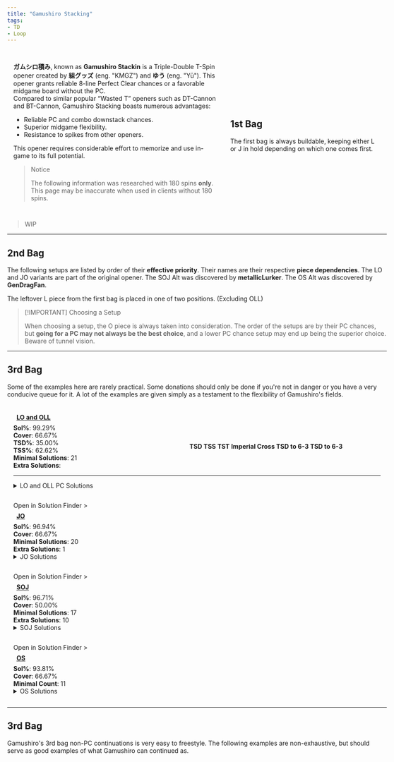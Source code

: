 ```yaml
---
title: "Gamushiro Stacking"
tags:
- TD
- Loop
---
```

<head>
<meta name="description" content="Gamushiro Stacking, a Triple-Double opener by 組グッズ and ゆう.">
</head>
<style>
    html{
        display: flex;
        justify-content: center;
        width: 100vw;
        height: 100vh;
    }
    body{
        width: 100vw;
        max-width: 1500px;
    }
    article{
        padding: 0 1em;
    }
    #intro{
        display: grid;
        grid-template-areas: 'text image';
        grid-template-columns: 1fr 0.75fr;
        place-items: center;
    }
    #intro-text{
        padding: 1em;
    }
    #bag-1{
        padding: 1em;
        grid-area: image;
    }
    .only-for-mobile{
        display: none;
    }
    .stat{
        width: 100%;
    }
    .setup-body{
        padding: 1em;
        position: relative;
    }
    .setup-body h3{
        margin: 0.5em;
        font-size: 1em;
        width: auto;
    }
    .setup-body h3 img{
        height: 2em;
        width: 2em;
    }
    .setup-details{
        display: grid;
        grid-template-areas: "info conts";
    }
    .setup-info{
        grid-area: info;
    }
    .fumen-image{
        outline: 1px solid var(--outlinegray);
    }
    .setup-continuations{
        grid-area: conts;
        display: inline-flex;
        flex-wrap: wrap;
        justify-content: center;
        align-items: center;
    }
    .setup-continuations .fumen-figure{
        margin: 0.125em;
    }
    @media all and (max-width: 900px){
        #intro{
            display: flex;
            flex-direction: column;
        }
        #bag-1{
            display: block;
        }
        .only-for-mobile{
            display: block;
        }
    }
    @media all and (max-width: 500px){
        #configs{
            margin: 0 0.5em;
        }
    }
</style>
<div id="intro">
    <div id="intro-text">
        <p>
            <strong>ガムシロ積み</strong>, known as <strong>Gamushiro Stackin</strong> is a Triple-Double T-Spin opener created by <strong>組グッズ</strong> (eng. "KMGZ") and <strong>ゆう</strong> (eng. "Yū"). This opener grants reliable 8-line Perfect Clear chances or a favorable midgame board without the PC.<br>
            Compared to similar popular “Wasted <span class="mino">T</span>” openers such as DT-Cannon and BT-Cannon, Gamushiro Stacking boasts numerous advantages:
            <ul>
                <li>Reliable PC and combo downstack chances.</li>
                <li>Superior midgame flexibility.</li>
                <li>Resistance to spikes from other openers.</li>
            </ul>
        </p>
        <p>
            This opener requires considerable effort to memorize and use in-game to its full potential.
        </p>
        <blockquote class="danger-callout">
        <p>Notice</p>
        <p>The following information was researched with 180 spins <strong>only</strong>. This page may be inaccurate when used in clients without 180 spins.</p>
        </block>
    </div>
    <hr class="only-for-mobile">
    <div id="bag-1">
        <p>
            <h2 style="width:100%">1st Bag</h2>
            <p>The first bag is always buildable, keeping either <span class="mino">L</span> or <span class="mino">J</span> in hold depending on which one comes first.</p>
        </p>
        <center>
            <figfumen src="v115@9gQ4FewhBeR4DewwwhBeg0Q4AeBtxwwhRpi0AeBtww?whRpJeAgWgBCSZTASoeRASICvDFbMEChEJbEoOiNEFbssC0?Sg/DJmxxAFoi6AQo78A1no2AiQGDEkC2CEloo2AJ688AwtG?bEFbcEEJciNEyoo2ApN98AwUDKEzuSrDyoqxA" size="33">
        </center>
    </div>
</div>
<blockquote class="warning-callout">
    <p>WIP</p>
</blockquote>

---
## 2nd Bag
The following setups are listed by order of their **effective priority**. Their names are their respective **piece dependencies**. The <span class="mino">LO</span> and <span class="mino">JO</span> variants are part of the original opener. The <span class="mino">SOJ</span> Alt was discovered by **metallicLurker**. The <span class="mino">OS</span> Alt was discovered by **GenDragFan**.

The leftover <span class="mino">L</span> piece from the first bag is placed in one of two positions. <span style="color: var(--graygray)">(Excluding OLL)</span>
<center><div>
<figfumen src="v115@7gglAeA8FeA8glAeB8DeB8hlB8AeJ8AeF8JeAgWTAG?XyTASYLgCFb8bDO388AQvqBA" height="7">
<figfumen src="v115@ugglIeglDeA8DehlA8BeB8DeB8BeB8AeJ8AeF8JeAg?WUAGXyTASIbgCKoo2AB2STASIytC" height="7">
</div></center>

> [!IMPORTANT] Choosing a Setup
> 
> When choosing a setup, the <span class="mino">O</span> piece is always taken into consideration. The order of the setups are by their PC chances, but **going for a PC may not always be the best choice**, and a lower PC chance setup may end up being the superior choice. Beware of tunnel vision.

---

## 3rd Bag
Some of the examples here are rarely practical. Some donations should only be done if you're not in danger or you have a very conducive queue for it. A lot of the examples are given simply as a testament to the flexibility of Gamushiro's fields.

<div class="setup-body">
    <a href="#lo"><h3 id="lo" class="setup-title"><span class="mino">LO</span> and <span class="mino">OLL</span></h3></a>
    <div class="setup-details">
        <div class="setup-info">
            <fumen src="v115@VgwhGeRpwhGeRpwhh0Eehlwhg0DeR4hlA8g0AeBtR4?A8hlB8BeBtB8hlB8AeJ8AeF8JeAgHdgRaHeRabexhHexhde?AAA" class="setup-image" height="10">
            <div class="setup-stats">
                <div class="stat"><strong>Sol%</strong>: 
                    <span title="5004/5040" class="with180">99.29%</span>
                </div>
                <div class="stat"><strong>Cover</strong>: 66.67%</div>
                <div class="stat"><strong>TSD%</strong>: 35.00%</div>
                <div class="stat"><strong>TSS%</strong>: 62.62%</div>
                <div title="Number of solutions needed to maximize PC chances." class="stat"><strong>Minimal Solutions</strong>: <span class="with180">21</span></div>
                <div title="Number of optional solutions to use for extra T-Spins." class="stat"><strong>Extra Solutions</strong>: </div>
            </div>
        </div>
        <div class="setup-continuations">
            <figure class="fumen-figure">
                <fumen src="v115@zgA8EehlC8EeAtglE8BeBtglD8ywAtG8wwF8JeAgHN?hh0HeAtg0GeBtg0LeAgHjgQ4IeR4IeQ4Hewhh0DeRpAewhg?0EeRpAewhg0HewhOeAgHcghlAeQ4CewhBeAtglwhR4BexhB?tglwhg0Q4CewhAtRpwhi0AeQ4hlRpwhAexwAeQ4glEexwAe?Q4glHeQ4OeAgHcghWAegHFeAPgWQagHQLDeQpAPgWQaRLDe?QpAtAeglQLBPDeAtAeglneAgHVgBtHeg0BtFewhg0wwDeQL?hlwhxwDeQLAPAegWwwBtDeAPAegWneAgH" size="15" height="10" delay="1000" lock="true">
            <div class="stat"><center><strong>TSD</strong></center></div>
            </figure>
            <figure class="fumen-figure">
                <fumen src="v115@wgwhBeA8FewhC8EeAtwhE8wwAeBtwhD8xwAeAtG8ww?F8JeAgH6gQ4IeQ4HeAtQ4EeQpAeBtQ4DeRpAeAtNeAgHxgR?pAeilDeRpAeglR4GeR4keAgHZgQ4IeR4IeQ4BexSglAeBtA?eRpAexSBeQawDAeRpDeQLQakeAgHZgwDEeh0BexDDeg0CeQ?4EeAtAegHwhQ4GegHIeAPkeAgHfghHDeR4Aeg0gHAeBtwDA?eQ4Beg0gHgWAexSCeh0AegWilFegWleAgH" size="15" height="10" delay="1000" lock="true">
            <div class="stat"><center><strong>TSS</strong></center></div>
            </figure>
            <figure class="fumen-figure">
                <fumen src="v115@wgh0AeA8BeBtAeglg0C8CeBtglg0E8wwRphlD8xwRp?G8wwF8JeAgHvhAAgHygwhIewhCeR4DewhBtR4CehlwhAeDt?Aeg0glFeBtg0glLeAgHygQaFeRpQ4QaCexDAeRpQ4g0xShH?Eeg0LeBtPeAgHygwhFexSQLwhRpDeRaQLgHhlh0EegHAeRp?IeBPPeAgHygQaHegWAexSDeiWAexSxDGewDgWFewDAeywPe?AgH" size="15" height="10" delay="1000" lock="true">
            <div class="stat"><center><strong>TST</strong></center></div>
            </figure>
            <figure class="fumen-figure">
                <fumen src="v115@kgzhglEeBtilA8Bei0BtC8CeQ4g0RpE8wwR4RpD8Ae?xwQ4G8wwF8JeAgH4gT4g0EeBti0CeilBtFewhglxwEeRpwh?NeAgHpgBtHeQ4BtGeR4IeQ4leAgHLgQ4IeR4HewhQ4HewSA?PHegHAPAeAtFegHwDAeBtFewDleAgHLgwDIexDBeAtEeQaw?DAeBtEewhBeAtg0EewhAeBPg0EewhglAehlseAgHpggWIew?wIexwIeQ4leAgH" size="15" height="10" delay="1000" lock="true">
            <div class="stat"><center><strong>Imperial Cross</strong></center></div>
            </figure>
            <figure class="fumen-figure">
                <fumen src="v115@zgA8EehlC8EeAtglE8BeBtglD8ywAtG8wwF8JeAgHj?gQ4IeR4IeQ4Hewhh0DeRpAewhi0CeRpAewhg0Atg0FewhBt?g0LeAgHcghlAeQ4CewhBeAtglwhR4BexhBtglwhg0Q4ywwh?AtRpwhi0wwQ4hlRpwhAexwAeQ4glEexwAeQ4glHeQ4OeAgH?wgh0AewhFeAtg0Q4xhDeBtg0Q4neAgHvhAAgH" size="15" height="10" delay="1000" lock="true">
            <div class="stat"><center><strong>TSD to 6-3</strong></center></div>
            </figure>
            <figure class="fumen-figure">
                <fumen src="v115@zgA8EehlC8EeAtglE8BeBtglD8ywAtG8wwF8JeAgHj?gQ4IeR4IeQ4Hewhh0DeRpAewhi0CeRpAewhg0Atg0FewhBt?g0LeAgHcghlAeQ4CewhBeAtglwhR4BexhBtglwhg0Q4ywwh?AtRpwhi0wwQ4hlRpwhAexwAeQ4glEexwAeQ4glHeQ4OeAgH?wgh0AewhFeAtg0Q4xhDeBtg0Q4neAgHvhAAgH" size="15" height="10" delay="1000" lock="true">
            <div class="stat"><center><strong>TSD to 6-3</strong></center></div>
            </figure>
        </div>
    </div>
    <hr class="small">
    <details>
    <summary><span class="mino">LO</span> and <span class="mino">OLL</span> PC Solutions</summary>
        <div>
            <h3>Minimals</h3>
            <div class="solutions with180">
                <figure class="fumen-figure"><fumen src="v115@zgA8g0zhhlC8i0R4AtglE8R4BtglD8ywAtG8wwF8Je?AgH" height="6" size="16"><figcaption>Cover: 39.29%<br>Save: O</ficaption></figure>
                <figure class="fumen-figure"><fumen src="v115@zgA8Rph0ywC8Rpg0R4wwglE8R4ilD8zhG8g0F8JeAg?H" height="6" size="16"><figcaption>Cover: 24.44%<br>Save: Z</ficaption></figure>
                <figure class="fumen-figure"><fumen src="v115@zgA8zhAtRpC8i0BtRpE8g0AtilD8ywglG8wwF8JeAg?H" height="6" size="16"><figcaption>Cover: 23.77%<br>Save: S</ficaption></figure>
                <figure class="fumen-figure"><fumen src="v115@zgA8ilzhC8glywg0RpE8R4g0RpD8R4h0G8wwF8JeAg?H" height="6" size="16"><figcaption>Cover: 20.08%<br>Save: Z</ficaption></figure>
                <figure class="fumen-figure"><fumen src="v115@zgA8g0BtzhC8i0hlRpE8BtglRpD8ywglG8wwF8JeAg?H" height="6" size="16"><figcaption>Cover: 19.40%<br>Save: S</ficaption></figure>
                <figure class="fumen-figure"><fumen src="v115@zgA8Rpg0R4hlC8Rpi0AtglE8R4BtglD8ywAtG8wwF8?JeAgH" height="6" size="16"><figcaption>Cover: 19.05%<br>Save: I</ficaption></figure>
                <figure class="fumen-figure"><fumen src="v115@zgA8Rph0Q4hlC8Rpg0wwR4glE8ywQ4glD8zhG8g0F8?JeAgH" height="6" size="16"><figcaption>Cover: 17.78%<br>Save: Z</ficaption></figure>
                <figure class="fumen-figure"><fumen src="v115@zgA8Rpzhg0C8RpBtR4g0E8wwBth0D8xwR4G8wwF8Je?AgH" height="6" size="16"><figcaption>Cover: 14.60%<br>Save: L</ficaption></figure>
                <figure class="fumen-figure"><fumen src="v115@zgA8ilzhC8glQ4i0RpE8ywRpD8R4wwg0G8Q4F8JeAg?H" height="6" size="16"><figcaption>Cover: 13.57%<br>Save: Z</ficaption></figure>
                <figure class="fumen-figure"><fumen src="v115@zgA8Rpzhg0C8RpBtR4g0E8wwR4h0D8xwBtG8wwF8Je?AgH" height="6" size="16"><figcaption>Cover: 10.48%<br>Save: L</ficaption></figure>
                <figure class="fumen-figure"><fumen src="v115@zgA8RpBti0C8RpwwBtR4E8xwR4g0D8zhG8wwF8JeAg?H" height="6" size="16"><figcaption>Cover: 9.52%<br>Save: L</ficaption></figure>
                <figure class="fumen-figure"><fumen src="v115@zgA8RpilR4C8RpglAti0E8BtR4g0D8zhG8AtF8JeAg?H" height="6" size="16"><figcaption>Cover: 9.52%<br>Save: T</ficaption></figure>
                <figure class="fumen-figure"><fumen src="v115@zgA8ywR4Atg0C8zhBtg0E8R4Ath0D8wwilG8glF8Je?AgH" height="6" size="16"><figcaption>Cover: 8.89%<br>Save: O</ficaption></figure>
                <figure class="fumen-figure"><fumen src="v115@zgA8i0zhC8BtQ4hlRpE8R4glRpD8BtQ4glG8g0F8Je?AgH" height="6" size="16"><figcaption>Cover: 8.89%<br>Save: T</ficaption></figure>
                <figure class="fumen-figure"><fumen src="v115@zgA8g0ywAtRpC8i0BtRpE8R4ilD8R4AtglG8wwF8Je?AgH" height="6" size="16"><figcaption>Cover: 8.10%<br>Save: I</ficaption></figure>
                <figure class="fumen-figure"><fumen src="v115@zgA8ywQ4ilC8i0R4RpE8g0AtQ4RpD8wwBtglG8AtF8?JeAgH" height="6" size="16"><figcaption>Cover: 7.14%<br>Save: I</ficaption></figure>
                <figure class="fumen-figure"><fumen src="v115@zgA8Q4hlzhC8R4glAtg0RpE8Btg0RpD8Q4Ath0G8gl?F8JeAgH" height="6" size="16"><figcaption>Cover: 6.67%<br>Save: T</ficaption></figure>
                <figure class="fumen-figure"><fumen src="v115@zgA8Q4BthlRpC8R4BtglRpE8wwzhD8Q4xwglG8wwF8?JeAgH" height="6" size="16"><figcaption>Cover: 6.35%<br>Save: J</ficaption></figure>
                <figure class="fumen-figure"><fumen src="v115@zgA8ilAtg0RpC8glQ4Btg0RpE8AtzhD8R4h0G8Q4F8?JeAgH" height="6" size="16"><figcaption>Cover: 4.13%<br>Save: T</ficaption></figure>
                <figure class="fumen-figure"><fumen src="v115@zgA8Q4i0ilC8R4whg0AtRpE8whBtRpD8Q4whAtglG8?whF8JeAgH" height="6" size="16"><figcaption>Cover: 3.81%<br>Save: T</ficaption></figure>
                <figure class="fumen-figure"><fumen src="v115@zgA8g0ywBtglC8i0R4BtE8R4ilD8zhG8wwF8JeAgH" height="6" size="16"><figcaption>Cover: 3.17%<br>Save: O</ficaption></figure>
            </div>
            <hr class="small">
            <h3>Extras</h3>
            <div class="solutions with180">
                <figure class="fumen-figure"><fumen src="v115@zgA8ilzhC8glQ4ywRpE8i0RpD8R4wwg0G8Q4F8JeAg?H" height="6" size="16"><figcaption>Cover: 15.56%<br>Save: Z</ficaption></figure>
                <figure class="fumen-figure"><fumen src="v115@zgA8Rph0BtglC8Rpg0Q4ilE8g0R4BtD8ywQ4G8wwF8?JeAgH" height="6" size="16"><figcaption>Cover: 11.98%<br>Save: I</ficaption></figure>
                <figure class="fumen-figure"><fumen src="v115@zgA8zhBtglC8i0Q4ilE8g0R4BtD8ywQ4G8wwF8JeAg?H" height="6" size="16"><figcaption>Cover: 11.59%<br>Save: O</ficaption></figure>
                <figure class="fumen-figure"><fumen src="v115@zgA8i0Q4ilC8zhglRpE8g0R4RpD8ywQ4G8wwF8JeAg?H" height="6" size="16"><figcaption>Cover: 2.54%<br>Save: Z</ficaption></figure>
                <figure class="fumen-figure"><fumen src="v115@zgA8Rpzhg0C8RpBtR4g0E8wwR4h0D8xwBtG8wwF8Je?AgH" height="6" size="16"><figcaption>Cover: 10.48%<br>Save: L</ficaption></figure>
            </div>
        </div>
    </details>
</div>
<div class="setup-body">
    <div class="solution-finder-nav" onclick="console.log('panning!')"><span class="nav-text">Open in Solution Finder</span> ></div>
    <a href="#jo"><h3 id="jo" class="setup-title"><span class="mino">JO</span></h3></a>
    <div class="setup-details">
        <fumen src="v115@VgwhGehlwhGehlwhh0Eehlwhg0DeR4hlA8g0AeBtR4?A8RpB8BeBtB8RpB8AeJ8AeF8JeAgH" class="setup-image" height="10">
        <div class="setup-stats">
            <div class="stat"><strong>Sol%</strong>: <span title="4886/5040">96.94%</span></div>
            <div class="stat"><strong>Cover</strong>: 66.67%</div>
            <div class="stat"><strong>Minimal Solutions</strong>: 20</div>
            <div class="stat"><strong>Extra Solutions</strong>: 1</div>
        </div>
    </div>
    <details>
        <summary><span class="mino">JO</span> Solutions</summary>
        <div>
            <h3>Minimals</h3>
            <div class="solutions with180">
                <figure class="fumen-figure"><fumen src="v115@zgC8RpzhglC8RpBtilC8i0BtD8ywg0G8wwF8JeAgH" height="6" size="16"><figcaption>Cover: 38.69%<br>Save: S</ficaption></figure>
                <figure class="fumen-figure"><fumen src="v115@zgC8h0zhglC8g0Q4BtilC8g0R4BtD8ywQ4G8wwF8Je?AgH" height="6" size="16"><figcaption>Cover: 30.32%<br>Save: O</ficaption></figure>
                <figure class="fumen-figure"><fumen src="v115@zgC8RpQ4zhC8RpR4ilC8i0Q4glD8ywg0G8wwF8JeAg?H" height="6" size="16"><figcaption>Cover: 29.96%<br>Save: Z</ficaption></figure>
                <figure class="fumen-figure"><fumen src="v115@zgC8i0zhC8Rpg0AtilC8RpBtglD8ywAtG8wwF8JeAg?H" height="6" size="16"><figcaption>Cover: 28.33%<br>Save: S</ficaption></figure>
                <figure class="fumen-figure"><fumen src="v115@zgC8h0ywRpC8g0R4wwglRpC8R4ilD8zhG8g0F8JeAg?H" height="6" size="16"><figcaption>Cover: 23.02%<br>Save: Z</ficaption></figure>
                <figure class="fumen-figure"><fumen src="v115@zgC8g0R4hlRpC8i0AtglRpC8R4BtglD8ywAtG8wwF8?JeAgH" height="6" size="16"><figcaption>Cover: 19.05%<br>Save: I</ficaption></figure>
                <figure class="fumen-figure"><fumen src="v115@zgC8h0Q4hlRpC8g0wwR4glRpC8ywQ4glD8zhG8g0F8?JeAgH" height="6" size="16"><figcaption>Cover: 17.78%<br>Save: Z</ficaption></figure>
                <figure class="fumen-figure"><fumen src="v115@zgC8zhg0RpC8BtR4g0RpC8wwBth0D8xwR4G8wwF8Je?AgH" height="6" size="16"><figcaption>Cover: 14.60%<br>Save: L</ficaption></figure>
                <figure class="fumen-figure"><fumen src="v115@zgC8ilAti0C8RpBtR4g0C8RpAtR4D8zhG8glF8JeAg?H" height="6" size="16"><figcaption>Cover: 12.38%<br>Save: T</ficaption></figure>
                <figure class="fumen-figure"><fumen src="v115@zgC8ywR4RpC8h0R4glRpC8g0wwilD8zhG8g0F8JeAg?H" height="6" size="16"><figcaption>Cover: 12.38%<br>Save: Z</ficaption></figure>
                <figure class="fumen-figure"><fumen src="v115@zgC8BtR4g0RpC8zhg0RpC8wwR4h0D8xwBtG8wwF8Je?AgH" height="6" size="16"><figcaption>Cover: 6.35%<br>Save: L</ficaption></figure>
                <figure class="fumen-figure"><fumen src="v115@zgC8h0BtglRpC8g0Q4ilRpC8g0R4BtD8ywQ4G8wwF8?JeAgH" height="6" size="16"><figcaption>Cover: 11.98%<br>Save: I</ficaption></figure>
                <figure class="fumen-figure"><fumen src="v115@zgC8zhR4glC8Rph0ilC8Rpg0R4D8ywg0G8wwF8JeAg?H" height="6" size="16"><figcaption>Cover: 11.11%<br>Save: Z</ficaption></figure>
                <figure class="fumen-figure"><fumen src="v115@zgC8h0zhglC8g0RpwwilC8R4ywD8R4RpG8g0F8JeAg?H" height="6" size="16"><figcaption>Cover: 10.00%<br>Save: Z</ficaption></figure>
                <figure class="fumen-figure"><fumen src="v115@zgC8zhg0RpC8BtR4g0RpC8wwR4h0D8xwBtG8wwF8Je?AgH" height="6" size="16"><figcaption>Cover: 9.52%<br>Save: L</ficaption></figure>
                <figure class="fumen-figure"><fumen src="v115@zgC8Bti0RpC8wwBtR4RpC8xwR4g0D8zhG8wwF8JeAg?H" height="6" size="16"><figcaption>Cover: 9.52%<br>Save: L</ficaption></figure>
                <figure class="fumen-figure"><fumen src="v115@zgC8ilR4RpC8glAti0RpC8BtR4g0D8zhG8AtF8JeAg?H" height="6" size="16"><figcaption>Cover: 9.52%<br>Save: T</ficaption></figure>
                <figure class="fumen-figure"><fumen src="v115@zgC8BtQ4ywglC8h0R4ilC8g0BtQ4wwD8zhG8g0F8Je?AgH" height="6" size="16"><figcaption>Cover: 9.52%<br>Save: O</ficaption></figure>
                <figure class="fumen-figure"><fumen src="v115@zgC8ywAtR4glC8h0BtilC8g0wwAtR4D8zhG8g0F8Je?AgH" height="6" size="16"><figcaption>Cover: 7.14%<br>Save: O</ficaption></figure>
                <figure class="fumen-figure"><fumen src="v115@zgC8BtR4g0RpC8zhg0RpC8wwBth0D8xwR4G8wwF8Je?AgH" height="6" size="16"><figcaption>Cover: 6.35%<br>Save: L</ficaption></figure>
            </div>
            <hr class="small">
            <h3>Extras</h3>
            <div class="solutions with180">
                <figure class="fumen-figure"><fumen src="v115@zgC8g0R4zhC8i0AtilC8R4BtglD8ywAtG8wwF8JeAg?H" height="6" size="16"><figcaption>Cover: 15.71%<br>Save: O</ficaption></figure>
            </div>
        </div>
    </details>
</div>
<div class="setup-body">
    <div class="solution-finder-nav" onclick="console.log('panning!')"><span class="nav-text">Open in Solution Finder</span> ></div>
    <a href="#soj"><h3 id="soj" class="setup-title"><span class="mino">SOJ</span></h3></a>
    <div class="setup-details">
        <fumen src="v115@VgwhRpGewhRpGewhh0Eehlwhg0DeR4hlA8g0AeBtR4?A8hlB8BeBtB8hlB8AeJ8AeF8JeAgH" class="setup-image" height="10">
        <div class="setup-stats">
            <div class="stat"><strong>Sol%</strong>: 
                <span title="4874/5040">96.71%</span>
            </div>
            <div class="stat"><strong>Cover</strong>: 50.00%</div>
            <div class="stat"><strong>Minimal Solutions</strong>: 17</div>
            <div class="stat"><strong>Extra Solutions</strong>: 10</div>
        </div>
    </div>
    <details>
        <summary><span class="mino">SOJ</span> Solutions</summary>
        <div>
            <h3>Minimals</h3>
            <div class="solutions"></div>
            <hr class="small">
            <h3>Extras</h3>
            <div class="solutions"></div>
        </div>
    </details>
</div>
<div class="setup-body">
    <div class="solution-finder-nav" onclick="console.log('panning!')"><span class="nav-text">Open in Solution Finder</span> ></div>
    <a href="#os"><h3 id="OS" class="setup-title"><span class="mino">OS</span></h3></a>
    <div class="setup-details">
        <fumen src="v115@VgwhGehlwhGehlwhh0Eehlwhg0DeR4hlA8g0AeBtR4?A8RpB8BeBtB8RpB8AeJ8AeF8JeAgH" class="setup-image" height="10">
        <div class="setup-stats">
            <div class="stat"><strong>Sol%</strong>: <span title="4728/5040" class="with180">93.81%</span></div>
            <div class="stat"><strong>Cover</strong>: 66.67%</div>
            <div class="stat"><strong>Minimal Count</strong>: 11</div>
        </div>
    </div>
    <details>
    <summary><span class="mino">OS</span> Solutions</summary>
        <div>
            <h3>Minimals</h3>
            <div class="solutions"></div>
            <hr class="small">
            <h3>Extras</h3>
            <div class="solutions"></div>
        </div>
    </details>
</div>

---
## 3rd Bag
Gamushiro's 3rd bag non-PC continuations is very easy to freestyle. The following examples are non-exhaustive, but should serve as good examples of what Gamushiro can continued as.